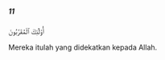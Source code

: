 ##### 11

<span class="ayah">أُو۟لَٰٓئِكَ ٱلْمُقَرَّبُونَ</span>

<span class="ayah_translation">Mereka itulah yang didekatkan kepada Allah.</span>
